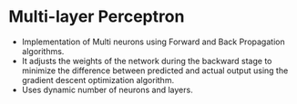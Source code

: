 # Multi-layer Perceptron
- Implementation of Multi neurons using Forward and Back Propagation algorithms.
- It adjusts the weights of the network during the backward stage to minimize the difference between predicted and actual output using the gradient descent optimization algorithm. 
- Uses dynamic number of neurons and layers.
